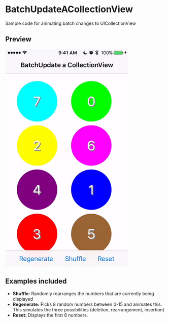 # BatchUpdateACollectionView
Sample code for animating batch changes to UICollectionView

## Preview

![alt tag](Screenshots/screenie.gif)

## Examples included

- **Shuffle:** Randomly rearranges the numbers that are currently being displayed
- **Regenerate:** Picks 8 random numbers between 0-15 and animates this. This simulates the three possibilities (deletion, rearrangement, insertion)
- **Reset:** Displays the first 8 numbers.
